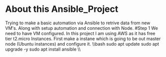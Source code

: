 # About this Ansible_Project
Trying to make a basic automation via Ansible to retrive data from new VM's. Along with setup automation and connection with Node.
#Step 1
We need to have VM configured. In this project I am using AWS as it has free tier t2.micro Instances. First make a instane which is going to be out master node (Ubuntu instances) and configure it.
\\\bash
sudo apt update
sudo apt upgrade -y
sudo apt install ansible
\\\